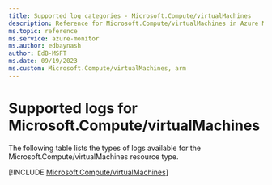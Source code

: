 ```yaml
---
title: Supported log categories - Microsoft.Compute/virtualMachines
description: Reference for Microsoft.Compute/virtualMachines in Azure Monitor Logs.
ms.topic: reference
ms.service: azure-monitor
ms.author: edbaynash
author: EdB-MSFT
ms.date: 09/19/2023
ms.custom: Microsoft.Compute/virtualMachines, arm
---
```





# Supported logs for Microsoft.Compute/virtualMachines  
The following table lists the types of logs available for the Microsoft.Compute/virtualMachines resource type.
  
  
[!INCLUDE [Microsoft.Compute/virtualMachines](./includes/Microsoft-Compute-virtualMachines-logs-include.md)]
  
